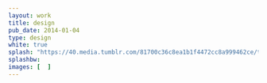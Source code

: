 ```yaml
---
layout: work
title: design
pub_date: 2014-01-04
type: design
white: true
splash: "https://40.media.tumblr.com/81700c36c8ea1b1f4472cc8a999462ce/tumblr_o1vo9pByat1s771xno1_1280.jpg"
splashbw: 
images: [  ]
---
```

